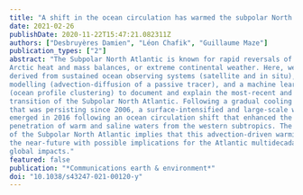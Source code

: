 ```yaml
---
title: "A shift in the ocean circulation has warmed the subpolar North Atlantic Ocean since 2016"
date: 2021-02-26
publishDate: 2020-11-22T15:47:21.082311Z
authors: ["Desbruyères Damien", "Léon Chafik", "Guillaume Maze"]
publication_types: ["2"]
abstract: "The Subpolar North Atlantic is known for rapid reversals of decadal temperature trends, with ramifications encompassing the large-scale meridional overturning and gyre circulations,
Arctic heat and mass balances, or extreme continental weather. Here, we combine datasets
derived from sustained ocean observing systems (satellite and in situ), idealized observationbased
modelling (advection-diffusion of a passive tracer), and a machine learning technique
(ocean profile clustering) to document and explain the most-recent and ongoing cooling-towarming
transition of the Subpolar North Atlantic. Following a gradual cooling of the region
that was persisting since 2006, a surface-intensified and large-scale warming sharply
emerged in 2016 following an ocean circulation shift that enhanced the northeastward
penetration of warm and saline waters from the western subtropics. The long ocean memory
of the Subpolar North Atlantic implies that this advection-driven warming is likely to persist in
the near-future with possible implications for the Atlantic multidecadal variability and its
global impacts."
featured: false
publication: "*Communications earth & environment*"
doi: "10.1038/s43247-021-00120-y"
---
```

